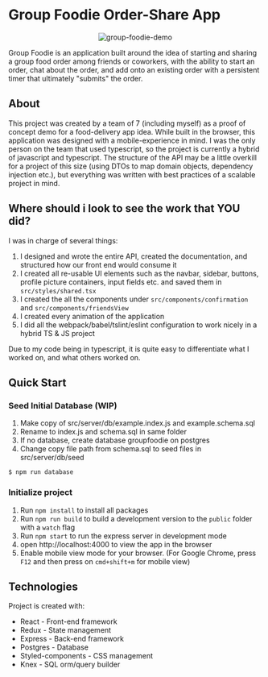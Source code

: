 # Group Foodie Order-Share App
<div align="center">
  <img src="https://github.com/erikeh/erikeh-demo-assets/blob/master/GroupFoodie-demo_aug3_v2.gif" alt="group-foodie-demo" />
</div>
	
Group Foodie is an application built around the idea of starting and sharing a group food order among friends or coworkers, with the ability to start an order, chat about the order, and add onto an existing order with a persistent timer that ultimately "submits" the order.

## About
This project was created by a team of 7 (including myself) as a proof of concept demo for a food-delivery app idea. While built in the browser, this application was designed with a mobile-experience in mind. I was the only person on the team that used typescript, so the project is currently a hybrid of javascript and typescript. The structure of the API may be a little overkill for a project of this size (using DTOs to map domain objects, dependency injection etc.), but everything was written with best practices of a scalable project in mind.

## Where should i look to see the work that YOU did?
I was in charge of several things:
1. I designed and wrote the entire API, created the documentation, and structured how our front end would consume it
2. I created all re-usable UI elements such as the navbar, sidebar, buttons, profile picture containers, input fields etc. and saved them in `src/styles/shared.tsx`
3. I created the all the components under `src/components/confirmation` and `src/components/friendsView`
4. I created every animation of the application
5. I did all the webpack/babel/tslint/eslint configuration to work nicely in a hybrid TS & JS project

Due to my code being in typescript, it is quite easy to differentiate what I worked on, and what others worked on.
	
## Quick Start
### Seed Initial Database (WIP)
1. Make copy of src/server/db/example.index.js and example.schema.sql
2. Rename to index.js and schema.sql in same folder
3. If no database, create database groupfoodie on postgres
4. Change copy file path from schema.sql to seed files in src/server/db/seed
```
$ npm run database
```

### Initialize project
1. Run `npm install` to install all packages
2. Run `npm run build` to build a development version to the `public` folder with a `watch` flag
3. Run `npm start` to run the express server in development mode
4. open http://localhost:4000 to view the app in the browser
5. Enable mobile view mode for your browser. (For Google Chrome, press `F12` and then press on `cmd+shift+m` for mobile view)

## Technologies
Project is created with:
* React - Front-end framework
* Redux - State management
* Express - Back-end framework
* Postgres - Database
* Styled-components - CSS management
* Knex - SQL orm/query builder
